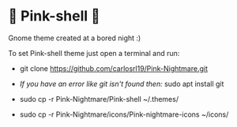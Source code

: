 # 🌌 Pink-shell 🌌
Gnome theme created at a bored night :)

To set Pink-shell theme just open a terminal and run:

- git clone https://github.com/carlosrl19/Pink-Nightmare.git

- *If you have an error like git isn't found then:* sudo apt install git

- sudo cp -r Pink-Nightmare/Pink-shell ~/.themes/
- sudo cp -r Pink-Nightmare/icons/Pink-nightmare-icons ~/icons/
